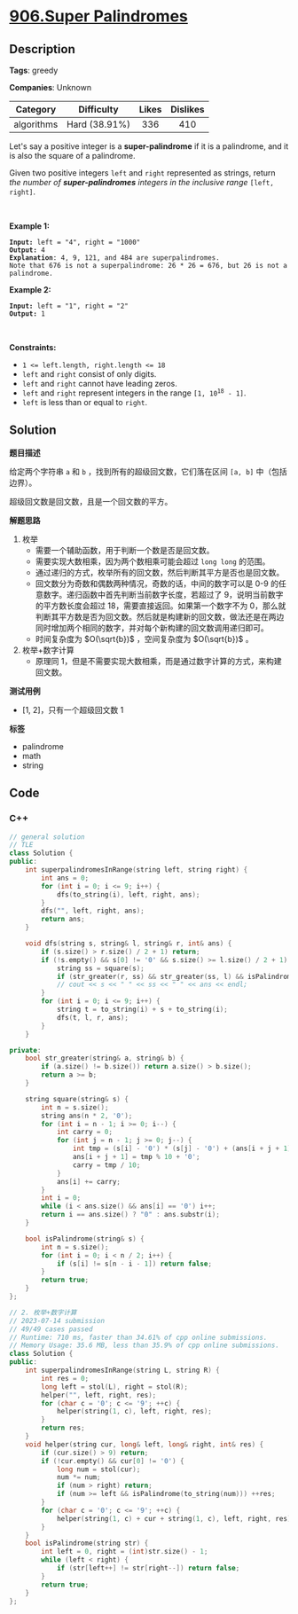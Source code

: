 # [906.Super Palindromes](https://leetcode.com/problems/super-palindromes/description/)

## Description

**Tags**: greedy

**Companies**: Unknown

|  Category  |  Difficulty   | Likes | Dislikes |
| :--------: | :-----------: | :---: | :------: |
| algorithms | Hard (38.91%) |  336  |   410    |

<p>Let&#39;s say a positive integer is a <strong>super-palindrome</strong> if it is a palindrome, and it is also the square of a palindrome.</p>
<p>Given two positive integers <code>left</code> and <code>right</code> represented as strings, return <em>the number of <strong>super-palindromes</strong> integers in the inclusive range</em> <code>[left, right]</code>.</p>
<p>&nbsp;</p>
<p><strong class="example">Example 1:</strong></p>
<pre><code><strong>Input:</strong> left = &quot;4&quot;, right = &quot;1000&quot;
<strong>Output:</strong> 4
<strong>Explanation</strong>: 4, 9, 121, and 484 are superpalindromes.
Note that 676 is not a superpalindrome: 26 * 26 = 676, but 26 is not a palindrome.</code></pre>
<p><strong class="example">Example 2:</strong></p>
<pre><code><strong>Input:</strong> left = &quot;1&quot;, right = &quot;2&quot;
<strong>Output:</strong> 1</code></pre>
<p>&nbsp;</p>
<p><strong>Constraints:</strong></p>
<ul>
  <li><code>1 &lt;= left.length, right.length &lt;= 18</code></li>
  <li><code>left</code> and <code>right</code> consist of only digits.</li>
  <li><code>left</code> and <code>right</code> cannot have leading zeros.</li>
  <li><code>left</code> and <code>right</code> represent integers in the range <code>[1, 10<sup>18</sup> - 1]</code>.</li>
  <li><code>left</code> is less than or equal to <code>right</code>.</li>
</ul>

## Solution

**题目描述**

给定两个字符串 `a` 和 `b` ，找到所有的超级回文数，它们落在区间 `[a, b]` 中（包括边界）。

超级回文数是回文数，且是一个回文数的平方。

**解题思路**

1. 枚举
   - 需要一个辅助函数，用于判断一个数是否是回文数。
   - 需要实现大数相乘，因为两个数相乘可能会超过 `long long` 的范围。
   - 通过递归的方式，枚举所有的回文数，然后判断其平方是否也是回文数。
   - 回文数分为奇数和偶数两种情况，奇数的话，中间的数字可以是 0-9 的任意数字。递归函数中首先判断当前数字长度，若超过了 9，说明当前数字的平方数长度会超过 18，需要直接返回。如果第一个数字不为 0，那么就判断其平方数是否为回文数。然后就是构建新的回文数，做法还是在两边同时增加两个相同的数字，并对每个新构建的回文数调用递归即可。
   - 时间复杂度为 $O(\sqrt{b})$ ，空间复杂度为 $O(\sqrt{b})$ 。
2. 枚举+数字计算
   - 原理同 1，但是不需要实现大数相乘，而是通过数字计算的方式，来构建回文数。

**测试用例**

- [1, 2]，只有一个超级回文数 1

**标签**

- palindrome
- math
- string

<!-- code start -->
## Code

### C++

```cpp
// general solution
// TLE
class Solution {
public:
    int superpalindromesInRange(string left, string right) {
        int ans = 0;
        for (int i = 0; i <= 9; i++) {
            dfs(to_string(i), left, right, ans);
        }
        dfs("", left, right, ans);
        return ans;
    }

    void dfs(string s, string& l, string& r, int& ans) {
        if (s.size() > r.size() / 2 + 1) return;
        if (!s.empty() && s[0] != '0' && s.size() >= l.size() / 2 + 1) {
            string ss = square(s);
            if (str_greater(r, ss) && str_greater(ss, l) && isPalindrome(ss)) ans++;
            // cout << s << " " << ss << " " << ans << endl;
        }
        for (int i = 0; i <= 9; i++) {
            string t = to_string(i) + s + to_string(i);
            dfs(t, l, r, ans);
        }
    }

private:
    bool str_greater(string& a, string& b) {
        if (a.size() != b.size()) return a.size() > b.size();
        return a >= b;
    }

    string square(string& s) {
        int n = s.size();
        string ans(n * 2, '0');
        for (int i = n - 1; i >= 0; i--) {
            int carry = 0;
            for (int j = n - 1; j >= 0; j--) {
                int tmp = (s[i] - '0') * (s[j] - '0') + (ans[i + j + 1] - '0') + carry;
                ans[i + j + 1] = tmp % 10 + '0';
                carry = tmp / 10;
            }
            ans[i] += carry;
        }
        int i = 0;
        while (i < ans.size() && ans[i] == '0') i++;
        return i == ans.size() ? "0" : ans.substr(i);
    }

    bool isPalindrome(string& s) {
        int n = s.size();
        for (int i = 0; i < n / 2; i++) {
            if (s[i] != s[n - i - 1]) return false;
        }
        return true;
    }
};
```

```cpp
// 2. 枚举+数字计算
// 2023-07-14 submission
// 49/49 cases passed
// Runtime: 710 ms, faster than 34.61% of cpp online submissions.
// Memory Usage: 35.6 MB, less than 35.9% of cpp online submissions.
class Solution {
public:
    int superpalindromesInRange(string L, string R) {
        int res = 0;
        long left = stol(L), right = stol(R);
        helper("", left, right, res);
        for (char c = '0'; c <= '9'; ++c) {
            helper(string(1, c), left, right, res);
        }
        return res;
    }
    void helper(string cur, long& left, long& right, int& res) {
        if (cur.size() > 9) return;
        if (!cur.empty() && cur[0] != '0') {
            long num = stol(cur);
            num *= num;
            if (num > right) return;
            if (num >= left && isPalindrome(to_string(num))) ++res;
        }
        for (char c = '0'; c <= '9'; ++c) {
            helper(string(1, c) + cur + string(1, c), left, right, res);
        }
    }
    bool isPalindrome(string str) {
        int left = 0, right = (int)str.size() - 1;
        while (left < right) {
            if (str[left++] != str[right--]) return false;
        }
        return true;
    }
};
```

<!-- code end -->
